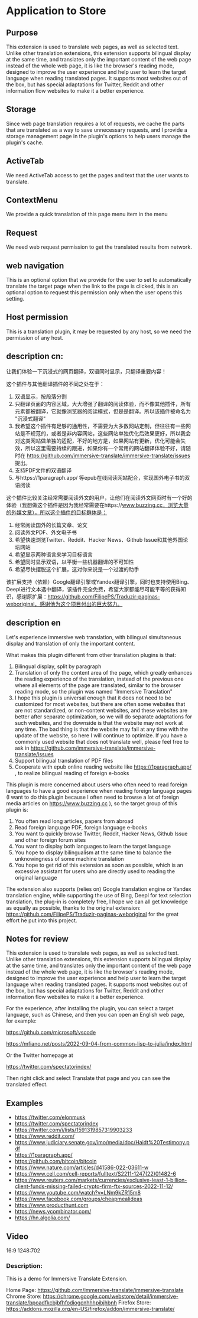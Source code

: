# Application to Store





## Purpose

This extension is used to translate web pages, as well as selected text. Unlike other translation extensions, this extension supports bilingual display at the same time, and translates only the important content of the web page instead of the whole web page, it is like the browser's reading mode, designed to improve the user experience and help user to learn the target language when reading translated pages. It supports most websites out of the box, but has special adaptations for Twitter, Reddit and other information flow websites to make it a better experience.


## Storage

Since web page translation requires a lot of requests, we cache the parts that are translated as a way to save unnecessary requests, and I provide a storage management page in the plugin's options to help users manage the plugin's cache.


## ActiveTab

We need ActiveTab access to get the pages and text that the user wants to translate.

## ContextMenu

We provide a quick translation of this page menu item in the menu

## Request

We need web request permission to get the translated results from network.


## web navigation

This is an optional option that we provide for the user to set to automatically translate the target page when the link to the page is clicked, this is an optional option to request this permission only when the user opens this setting.


## Host permission

This is a translation plugin, it may be requested by any host, so we need the permission of any host.


## description cn:

让我们体验一下沉浸式的网页翻译，双语同时显示，只翻译重要内容！

这个插件与其他翻译插件的不同之处在于：

1. 双语显示，按段落分割
2. 只翻译页面的内容区域，大大增强了翻译的阅读体验，而不像其他插件，所有元素都被翻译，它就像浏览器的阅读模式，但是是翻译。所以该插件被命名为 "沉浸式翻译"
3. 我希望这个插件有足够的通用性，不需要为大多数网站定制，但往往有一些网站是不规范的，或者是非内容网站，这些网站单独优化后效果更好，所以我会对这类网站做单独的适配，不好的地方是，如果网站有更新，优化可能会失效，所以这里需要持续的跟进，如果你有一个常用的网站翻译体验不好，请随时在 https://github.com/immersive-translate/immersive-translate/issues 提出。
4. 支持PDF文件的双语翻译
5. 与https://1paragraph.app/ 等epub在线阅读网站配合，实现国外电子书的双语阅读

这个插件比较关注经常需要阅读外文的用户，让他们在阅读外文网页时有一个好的体验（我想做这个插件是因为我经常需要在https://www.buzzing.cc，浏览大量的外媒文章），所以这个插件的目标群体是：

1. 经常阅读国外的长篇文章、论文
2. 阅读外文PDF、外文电子书
3. 希望快速浏览Twitter、Reddit、Hacker News、Github Issue和其他外国论坛网站
4. 希望显示两种语言来学习目标语言
5. 希望同时显示双语，以平衡一些机器翻译的不可知性
6. 希望尽快摆脱这个扩展，这对你来说是一个过渡的助手

该扩展支持（依赖）Google翻译引擎或Yandex翻译引擎，同时也支持使用Bing、Deepl进行文本选中翻译，该插件完全免费，希望大家都能尽可能平等的获得知识，感谢原扩展：https://github.com/FilipePS/Traduzir-paginas-weboriginal，感谢他为这个项目付出的巨大努力。


## description en

Let's experience immersive web translation, with bilingual simultaneous display and translation of only the important content. 

What makes this plugin different from other translation plugins is that:

1. Bilingual display, split by paragraph
2. Translation of only the content area of the page, which greatly enhances the reading experience of the translation, instead of the previous one where all elements of the page are translated, similar to the browser reading mode, so the plugin was named "Immersive Translation"
3. I hope this plugin is universal enough that it does not need to be customized for most websites, but there are often some websites that are not standardized, or non-content websites, and these websites are better after separate optimization, so we will do separate adaptations for such websites, and the downside is that the website may not work at any time. The bad thing is that the website may fail at any time with the update of the website, so here I will continue to optimize. If you have a commonly used website that does not translate well, please feel free to ask in https://github.com/immersive-translate/immersive-translate/issues
4. Support bilingual translation of PDF files
5. Cooperate with epub online reading website like https://1paragraph.app/ , to realize bilingual reading of foreign e-books

This plugin is more concerned about users who often need to read foreign languages to have a good experience when reading foreign language pages (I want to do this plugin because I often need to browse a lot of foreign media articles on https://www.buzzing.cc ), so the target group of this plugin is:

1. You often read long articles, papers from abroad
2. Read foreign language PDF, foreign language e-books
3. You want to quickly browse Twitter, Reddit, Hacker News, Github Issue and other foreign forum sites
4. You want to display both languages to learn the target language
5. You hope to display bilingualism at the same time to balance the unknowingness of some machine translation
6. You hope to get rid of this extension as soon as possible, which is an excessive assistant for users who are directly used to reading the original language

The extension also supports (relies on) Google translation engine or Yandex translation engine, while supporting the use of Bing, Deepl for text selection translation, the plug-in is completely free, I hope we can all get knowledge as equally as possible, thanks to the original extension: https://github.com/FilipePS/Traduzir-paginas-weboriginal for the great effort he put into this project.


## Notes for review


This extension is used to translate web pages, as well as selected text. Unlike other translation extensions, this extension supports bilingual display at the same time, and translates only the important content of the web page instead of the whole web page, it is like the browser's reading mode, designed to improve the user experience and help user to learn the target language when reading translated pages. It supports most websites out of the box, but has special adaptations for Twitter, Reddit and other information flow websites to make it a better experience.

For the experience, after installing the plugin, you can select a target language, such as Chinese, and then you can open an English web page, for example:

https://github.com/microsoft/vscode

https://mfiano.net/posts/2022-09-04-from-common-lisp-to-julia/index.html

Or the Twitter homepage at

https://twitter.com/spectatorindex/

Then right click and select Translate that page and you can see the translated effect.





## Examples

- <https://twitter.com/elonmusk>
- <https://twitter.com/spectatorindex>
- <https://twitter.com/i/lists/1591319857319903233>
- <https://www.reddit.com/>
- <https://www.judiciary.senate.gov/imo/media/doc/Haidt%20Testimony.pdf>
- <https://1paragraph.app/>
- <https://github.com/bitcoin/bitcoin>
- <https://www.nature.com/articles/d41586-022-03611-w>
- <https://www.cell.com/cell-reports/fulltext/S2211-1247(22)01482-6>
- <https://www.reuters.com/markets/currencies/exclusive-least-1-billion-client-funds-missing-failed-crypto-firm-ftx-sources-2022-11-12/>
- <https://www.youtube.com/watch?v=LNm9kZR15m8>
- <https://www.facebook.com/groups/cheapmealideas>
- <https://www.producthunt.com>
- <https://news.ycombinator.com/>
- <https://hn.algolia.com/>


## Video

16:9 1248:702


### Description: 


This is a demo for Immersive Translate Extension.

Home Page: https://github.com/immersive-translate/immersive-translate
Chrome Store: https://chrome.google.com/webstore/detail/immersive-translate/bpoadfkcbjbfhfodiogcnhhhpibjhbnh
Firefox Store: https://addons.mozilla.org/en-US/firefox/addon/immersive-translate/


